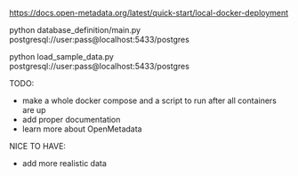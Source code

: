 https://docs.open-metadata.org/latest/quick-start/local-docker-deployment


python database_definition/main.py postgresql://user:pass@localhost:5433/postgres

python load_sample_data.py postgresql://user:pass@localhost:5433/postgres






TODO:
- make a whole docker compose and a script to run after all containers are up
- add proper documentation
- learn more about OpenMetadata


NICE TO HAVE:
- add more realistic data